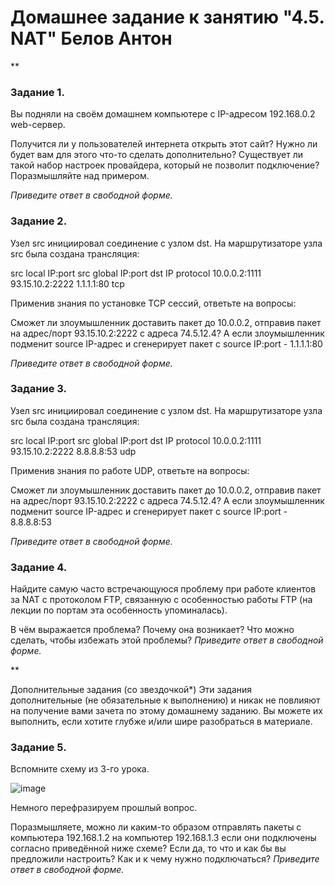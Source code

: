 # Домашнее задание к занятию "4.5. NAT" Белов Антон
**

### Задание 1.
Вы подняли на своём домашнем компьютере с IP-адресом 192.168.0.2 web-сервер.

Получится ли у пользователей интернета открыть этот сайт?
Нужно ли будет вам для этого что-то сделать дополнительно?
Существует ли такой набор настроек провайдера, который не позволит подключение?
Поразмышляйте над примером.

*Приведите ответ в свободной форме.*

### Задание 2.
Узел src инициировал соединение с узлом dst.
На маршрутизаторе узла src была создана трансляция:

src local IP:port	src global IP:port	dst IP	protocol
10.0.0.2:1111	93.15.10.2:2222	1.1.1.1:80	tcp

Применив знания по установке TCP сессий, ответьте на вопросы:

Сможет ли злоумышленник доставить пакет до 10.0.0.2, отправив пакет на адрес/порт 93.15.10.2:2222 с адреса 74.5.12.4?
А если злоумышленник подменит source IP-адрес и сгенерирует пакет с source IP:port - 1.1.1.1:80

*Приведите ответ в свободной форме.*

### Задание 3.
Узел src инициировал соединение с узлом dst.
На маршрутизаторе узла src была создана трансляция:

src local IP:port	src global IP:port	dst IP	protocol
10.0.0.2:1111	93.15.10.2:2222	8.8.8.8:53	udp

Применив знания по работе UDP, ответьте на вопросы:

Сможет ли злоумышленник доставить пакет до 10.0.0.2, отправив пакет на адрес/порт 93.15.10.2:2222 с адреса 74.5.12.4?
А если злоумышленник подменит source IP-адрес и сгенерирует пакет с source IP:port - 8.8.8.8:53

*Приведите ответ в свободной форме.*

### Задание 4.
Найдите самую часто встречающуюся проблему при работе клиентов за NAT с протоколом FTP, связанную с особенностью работы FTP (на лекции по портам эта особенность упоминалась).

В чём выражается проблема?
Почему она возникает?
Что можно сделать, чтобы избежать этой проблемы?
*Приведите ответ в свободной форме.*

**

Дополнительные задания (со звездочкой*)
Эти задания дополнительные (не обязательные к выполнению) и никак не повлияют на получение вами зачета по этому домашнему заданию. Вы можете их выполнить, если хотите глубже и/или шире разобраться в материале.

### Задание 5.
Вспомните схему из 3-го урока.

![image](https://user-images.githubusercontent.com/107868869/191015019-e6a6f32b-6843-4cfb-a675-162c0b489a5d.png)

Немного перефразируем прошлый вопрос.

Поразмышляете, можно ли каким-то образом отправлять пакеты с компьютера 192.168.1.2 на компьютер 192.168.1.3 если они подключены согласно приведённой ниже схеме?
Если да, то что и как бы вы предложили настроить? Как и к чему нужно подключаться?
*Приведите ответ в свободной форме.*
